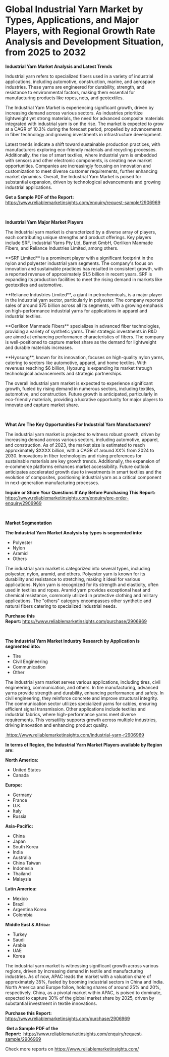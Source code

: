 <p><h1>Global Industrial Yarn Market by Types, Applications, and Major Players, with Regional Growth Rate Analysis and Development Situation, from 2025 to 2032</h1></p><p><strong>Industrial Yarn Market Analysis and Latest Trends</strong></p>
<p><p>Industrial yarn refers to specialized fibers used in a variety of industrial applications, including automotive, construction, marine, and aerospace industries. These yarns are engineered for durability, strength, and resistance to environmental factors, making them essential for manufacturing products like ropes, nets, and geotextiles.</p><p>The Industrial Yarn Market is experiencing significant growth, driven by increasing demand across various sectors. As industries prioritize lightweight yet strong materials, the need for advanced composite materials integrated with industrial yarn is on the rise. The market is expected to grow at a CAGR of 10.3% during the forecast period, propelled by advancements in fiber technology and growing investments in infrastructure development.</p><p>Latest trends indicate a shift toward sustainable production practices, with manufacturers exploring eco-friendly materials and recycling processes. Additionally, the rise of smart textiles, where industrial yarn is embedded with sensors and other electronic components, is creating new market opportunities. Companies are increasingly focusing on innovation and customization to meet diverse customer requirements, further enhancing market dynamics. Overall, the Industrial Yarn Market is poised for substantial expansion, driven by technological advancements and growing industrial applications.</p></p>
<p><strong>Get a Sample PDF of the Report:&nbsp;</strong> <a href="https://www.reliablemarketinsights.com/enquiry/request-sample/2906969?utm_campaign=3064&utm_medium=2&utm_source=Github&utm_content=ia&utm_term=12032025&utm_id=industrial-yarn">https://www.reliablemarketinsights.com/enquiry/request-sample/2906969</a></p>
<p>&nbsp;</p>
<p><strong>Industrial Yarn Major Market Players</strong></p>
<p><p>The industrial yarn market is characterized by a diverse array of players, each contributing unique strengths and product offerings. Key players include SRF, Industrial Yarns Pty Ltd, Barnet GmbH, Oerlikon Manmade Fibers, and Reliance Industries Limited, among others.</p><p>**SRF Limited** is a prominent player with a significant footprint in the nylon and polyester industrial yarn segments. The company's focus on innovation and sustainable practices has resulted in consistent growth, with a reported revenue of approximately $1.5 billion in recent years. SRF is expanding its production facilities to meet the rising demand in markets like geotextiles and automotive.</p><p>**Reliance Industries Limited**, a giant in petrochemicals, is a major player in the industrial yarn sector, particularly in polyester. The company reported sales of around $75 billion across all its segments, with a growing emphasis on high-performance industrial yarns for applications in apparel and industrial textiles.</p><p>**Oerlikon Manmade Fibers** specializes in advanced fiber technologies, providing a variety of synthetic yarns. Their strategic investments in R&D are aimed at enhancing performance characteristics of fibers. The company is well-positioned to capture market share as the demand for lightweight and durable materials increases.</p><p>**Hyosung**, known for its innovation, focuses on high-quality nylon yarns, catering to sectors like automotive, apparel, and home textiles. With revenues reaching $6 billion, Hyosung is expanding its market through technological advancements and strategic partnerships.</p><p>The overall industrial yarn market is expected to experience significant growth, fueled by rising demand in numerous sectors, including textiles, automotive, and construction. Future growth is anticipated, particularly in eco-friendly materials, providing a lucrative opportunity for major players to innovate and capture market share.</p></p>
<p>&nbsp;</p>
<p><strong>What Are The Key Opportunities For Industrial Yarn Manufacturers?</strong></p>
<p><p>The industrial yarn market is projected to witness robust growth, driven by increasing demand across various sectors, including automotive, apparel, and construction. As of 2023, the market size is estimated to reach approximately $XXXX billion, with a CAGR of around XX% from 2024 to 2030. Innovations in fiber technologies and rising preferences for sustainable materials are key growth trends. Additionally, the expansion of e-commerce platforms enhances market accessibility. Future outlook anticipates accelerated growth due to investments in smart textiles and the evolution of composites, positioning industrial yarn as a critical component in next-generation manufacturing processes.</p></p>
<p><strong>Inquire or Share Your Questions If Any Before Purchasing This Report:</strong> <a href="https://www.reliablemarketinsights.com/enquiry/pre-order-enquiry/2906969?utm_campaign=3064&utm_medium=2&utm_source=Github&utm_content=ia&utm_term=12032025&utm_id=industrial-yarn">https://www.reliablemarketinsights.com/enquiry/pre-order-enquiry/2906969</a></p>
<p>&nbsp;</p>
<p><strong>Market Segmentation</strong></p>
<p><strong>The Industrial Yarn Market Analysis by types is segmented into:</strong></p>
<p><ul><li>Polyester</li><li>Nylon</li><li>Aramid</li><li>Others</li></ul></p>
<p><p>The industrial yarn market is categorized into several types, including polyester, nylon, aramid, and others. Polyester yarn is known for its durability and resistance to stretching, making it ideal for various applications. Nylon yarn is recognized for its strength and elasticity, often used in textiles and ropes. Aramid yarn provides exceptional heat and chemical resistance, commonly utilized in protective clothing and military applications. The "others" category encompasses other synthetic and natural fibers catering to specialized industrial needs.</p></p>
<p><strong>Purchase this Report:&nbsp;</strong><a href="https://www.reliablemarketinsights.com/purchase/2906969?utm_campaign=3064&utm_medium=2&utm_source=Github&utm_content=ia&utm_term=12032025&utm_id=industrial-yarn">https://www.reliablemarketinsights.com/purchase/2906969</a></p>
<p>&nbsp;</p>
<p><strong>The Industrial Yarn Market Industry Research by Application is segmented into:</strong></p>
<p><ul><li>Tire</li><li>Civil Engineering</li><li>Communication</li><li>Other</li></ul></p>
<p><p>The industrial yarn market serves various applications, including tires, civil engineering, communication, and others. In tire manufacturing, advanced yarns provide strength and durability, enhancing performance and safety. In civil engineering, they reinforce concrete and improve structural integrity. The communication sector utilizes specialized yarns for cables, ensuring efficient signal transmission. Other applications include textiles and industrial fabrics, where high-performance yarns meet diverse requirements. This versatility supports growth across multiple industries, driving innovation and enhancing product quality.</p></p>
<p><a href="https://www.reliablemarketinsights.com/industrial-yarn-r2906969?utm_campaign=3064&utm_medium=2&utm_source=Github&utm_content=ia&utm_term=12032025&utm_id=industrial-yarn">&nbsp;https://www.reliablemarketinsights.com/industrial-yarn-r2906969</a></p>
<p><strong>In terms of Region, the Industrial Yarn Market Players available by Region are:</strong></p>
<p>
    <p> <strong> North America: </strong>
        <ul>
            <li>United States</li>
            <li>Canada</li>
        </ul>
        </p> 
    <p> <strong> Europe: </strong>
        <ul>
            <li>Germany</li>
            <li>France</li>
            <li>U.K.</li>
            <li>Italy</li>
            <li>Russia</li>
        </ul>
        </p> 
    <p> <strong> Asia-Pacific: </strong>
        <ul>
            <li>China</li>
            <li>Japan</li>
            <li>South Korea</li>
            <li>India</li>
            <li>Australia</li>
            <li>China Taiwan</li>
            <li>Indonesia</li>
            <li>Thailand</li>
            <li>Malaysia</li>
        </ul>
        </p> 
    <p> <strong> Latin America: </strong>
        <ul>
            <li>Mexico</li>
            <li>Brazil</li>
            <li>Argentina Korea</li>
            <li>Colombia</li>
        </ul>
        </p> 
    <p> <strong> Middle East & Africa: </strong>
        <ul>
            <li>Turkey</li>
            <li>Saudi</li>
            <li>Arabia</li>
            <li>UAE</li>
            <li>Korea</li>
        </ul>
    </p>
    </p>
<p><p>The industrial yarn market is witnessing significant growth across various regions, driven by increasing demand in textile and manufacturing industries. As of now, APAC leads the market with a valuation share of approximately 35%, fueled by booming industrial sectors in China and India. North America and Europe follow, holding shares of around 25% and 20%, respectively. China, as a pivotal market within APAC, is poised to dominate, expected to capture 30% of the global market share by 2025, driven by substantial investment in textile innovations.</p></p>
<p><strong>Purchase this Report: </strong><a href="https://www.reliablemarketinsights.com/purchase/2906969?utm_campaign=3064&utm_medium=2&utm_source=Github&utm_content=ia&utm_term=12032025&utm_id=industrial-yarn">https://www.reliablemarketinsights.com/purchase/2906969</a></p>
<p>&nbsp;<strong>Get a Sample PDF of the Report:&nbsp;&nbsp;</strong><a href="https://www.reliablemarketinsights.com/enquiry/request-sample/2906969?utm_campaign=3064&utm_medium=2&utm_source=Github&utm_content=ia&utm_term=12032025&utm_id=industrial-yarn">https://www.reliablemarketinsights.com/enquiry/request-sample/2906969</a></p>
<p><strong></strong></p>
<p>Check more reports on <a href="https://www.reliablemarketinsights.com/?utm_campaign=3064&utm_medium=2&utm_source=Github&utm_content=ia&utm_term=12032025&utm_id=industrial-yarn">https://www.reliablemarketinsights.com/</a></p>